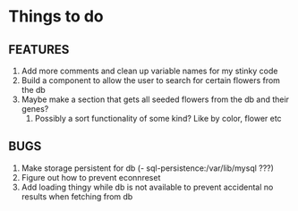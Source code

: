 # Things to do

## FEATURES

1. Add more comments and clean up variable names for my stinky code
2. Build a component to allow the user to search for certain flowers from the db
3. Maybe make a section that gets all seeded flowers from the db and their genes?
   1. Possibly a sort functionality of some kind? Like by color, flower etc

## BUGS

1. Make storage persistent for db (- sql-persistence:/var/lib/mysql ???)
2. Figure out how to prevent econnreset
3. Add loading thingy while db is not available to prevent accidental no results when fetching from db
